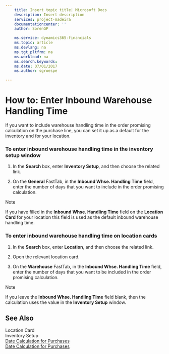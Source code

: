 ```yaml
---
    title: Insert topic title| Microsoft Docs
    description: Insert description
    services: project-madeira
    documentationcenter: ''
    author: SorenGP

    ms.service: dynamics365-financials
    ms.topic: article
    ms.devlang: na
    ms.tgt_pltfrm: na
    ms.workload: na
    ms.search.keywords:
    ms.date: 07/01/2017
    ms.author: sgroespe

---
```

# How to: Enter Inbound Warehouse Handling Time
If you want to include warehouse handling time in the order promising calculation on the purchase line, you can set it up as a default for the inventory and for your location.  
  
### To enter inbound warehouse handling time in the inventory setup window  
  
1.  In the **Search** box, enter **Inventory Setup**, and then choose the related link.  
  
2.  On the **General** FastTab, in the **Inbound Whse. Handling Time** field, enter the number of days that you want to include in the order promising calculation.  
  
> [!NOTE]  
>  If you have filled in the **Inbound Whse. Handling Time** field on the **Location Card** for your location this field is used as the default inbound warehouse handling time.  
  
### To enter inbound warehouse handling time on location cards  
  
1.  In the **Search** box, enter **Location**, and then choose the related link.  
  
2.  Open the relevant location card.  
  
3.  On the **Warehouse** FastTab, in the **Inbound Whse. Handling Time** field, enter the number of days that you want to be included in the order promising calculation.  
  
> [!NOTE]  
>  If you leave the **Inbound Whse. Handling Time** field blank, then the calculation uses the value in the **Inventory Setup**  window.  
  
## See Also  
 Location Card   
 Inventory Setup   
 [Date Calculation for Purchases](../date-calculation-for-purchases.md)   
 [Date Calculation for Purchases](../date-calculation-for-purchases.md)